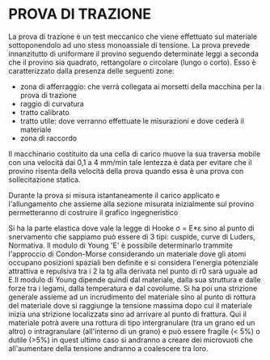 # PROVA DI TRAZIONE

La prova di trazione è un test meccanico che viene effettuato sul materiale sottoponendolo ad uno stess monoassiale di tensione. La prova prevede innanzitutto di uniformare il provino seguendo determinate leggi a seconda che il provino sia quadrato, rettangolare o circolare (lungo o corto). Esso è caratterizzato dalla presenza delle seguenti zone:

* zona di afferraggio: che verrà collegata ai morsetti della macchina per la prova di trazione
* raggio di curvatura
* tratto calibrato
* tratto utile: dove verranno effettuate le misurazioni e dove cederà il materiale
* zona di raccordo

Il macchinario costituito da una cella di carico muove la sua traversa mobile con una velocità dai 0,1 a 4 mm/min tale lentezza è data per evitare che il provino risenta della velocità della prova quando essa è una prova con sollecitazione statica. 

Durante la prova si misura istantaneamente il carico applicato e l'allungamento che assieme alla sezione misurata inizialmente sul provino permetteranno di costruire il grafico ingegneristico 

Si ha la parte elastica dove vale la legge di Hooke σ = E*ε sino al punto di snervamento che sappiamo può essere di 3 tipi: cuspide, curve di Luders, Normativa. Il modulo di Young 'E' è possibile determinarlo trammite l'approccio di Condon-Morse considerando un materiale dove gli atomi occupano posizioni spaziali ben definite e si considera l'energia potenziale attrattiva e repulsiva tra i 2 la tg alla derivata nel punto di r0 sarà uguale ad E.Il modulo di Young dipende quindi dal materiale, dalla sua struttura e dalle forze tra i legami, dalla temperatura e dal covolume.
Si ha poi una strizione generale assieme ad un incrudimento del materiale sino al punto di rottura del materiale dove si raggiunge la tensione massima dopo cui il materiale inizia una strizione localizzata sino ad arrivare al punto di frattura. Qui il materiale potrà avere una rottura di tipo intergranulare (tra un grano ed un altro) o intragranulare (all'interno di un grano) e può essere fragile (< 5%) o dutile (>5%) in quest ultimo caso si andranno a creare dei microvuoti che all'aumentare della tensione andranno a coalescere tra loro.

 


